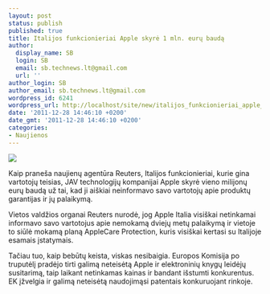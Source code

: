 ```yaml
---
layout: post
status: publish
published: true
title: Italijos funkcionieriai Apple skyrė 1 mln. eurų baudą
author:
  display_name: SB
  login: SB
  email: sb.technews.lt@gmail.com
  url: ''
author_login: SB
author_email: sb.technews.lt@gmail.com
wordpress_id: 6241
wordpress_url: http://localhost/site/new/italijos_funkcionieriai_apple_skyre_1_mln_euru_bauda/
date: '2011-12-28 14:46:10 +0200'
date_gmt: '2011-12-28 14:46:10 +0200'
categories:
- Naujienos
---
```

<div class="imgright"><img src="http://technews.lt/upload/apple-headquarters-designs.jpg"  /></div>
<p>Kaip praneša naujienų agentūra Reuters, Italijos funkcionieriai, kurie gina vartotojų teisias, JAV technologijų kompanijai Apple skyrė vieno milijonų eurų baudą už tai, kad ji aiškiai neinformavo savo vartotojų apie produktų garantijas ir jų palaikymą.</p>
<p>Vietos valdžios organai Reuters nurodė, jog Apple Italia visiškai netinkamai informavo savo vartotojus apie nemokamą dviejų metų palaikymą ir vietoje to siūlė mokamą planą AppleCare Protection, kuris visiškai kertasi su Italijoje esamais įstatymais.</p>
<p>Tačiau tuo, kaip bebūtų keista, viskas nesibaigia. Europos Komisija po truputėlį pradėjo tirti galimą neteisėtą Apple ir elektroninių knygų leidėjų susitarimą, taip laikant netinkamas kainas ir bandant išstumti konkurentus. EK įžvelgia ir galimą neteisėtą naudojimąsi patentais konkuruojant rinkoje.<br /></p>
